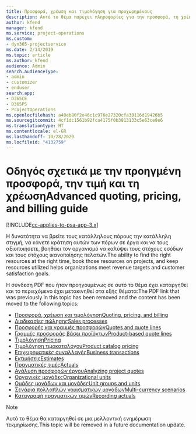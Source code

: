 ```yaml
---
title: Προσφορά, χρέωση και τιμολόγηση για προχωρημένους
description: Αυτό το θέμα παρέχει πληροφορίες για την προσφορά, τη χρέωση και την τιμολόγηση στο Project Service Automation.
author: kfend
manager: kfend
ms.service: project-operations
ms.custom:
- dyn365-projectservice
ms.date: 2/14/2019
ms.topic: article
ms.author: kfend
audience: Admin
search.audienceType:
- admin
- customizer
- enduser
search.app:
- D365CE
- D365PS
- ProjectOperations
ms.openlocfilehash: a40eb80f2e46c1c976e27320cfa30116d19426b5
ms.sourcegitcommit: 4cf1dc1561b92fca4175f0b3813133c5e63ce8e6
ms.translationtype: HT
ms.contentlocale: el-GR
ms.lasthandoff: 10/28/2020
ms.locfileid: "4132759"
---
```

# <a name="advanced-quoting-pricing-and-billing-guide"></a><span data-ttu-id="e22e6-103">Οδηγός σχετικά με την προηγμένη προσφορά, την τιμή και τη χρέωση</span><span class="sxs-lookup"><span data-stu-id="e22e6-103">Advanced quoting, pricing, and billing guide</span></span>

[!INCLUDE[cc-applies-to-psa-app-3.x](../../includes/cc-applies-to-psa-app-3x.md)]

<span data-ttu-id="e22e6-104">Η δυνατότητα να βρείτε τους κατάλληλους πόρους την κατάλληλη στιγμή, να κάνετε κράτηση αυτών των πόρων σε έργα και να τους αξιοποιήσετε, βοηθάει τον οργανισμό να καλύψει τους στόχους εσόδων και τους στόχους ικανοποίησης πελατών.</span><span class="sxs-lookup"><span data-stu-id="e22e6-104">The ability to find the right resources at the right time, book those resources on projects, and keep resources utilized helps organizations meet revenue targets and customer satisfaction goals.</span></span> 

<span data-ttu-id="e22e6-105">Η σύνδεση PDF που ήταν προηγουμένως σε αυτό το θέμα έχει καταργηθεί και το περιεχόμενο έχει μετακινηθεί στα εξής θέματα:</span><span class="sxs-lookup"><span data-stu-id="e22e6-105">The PDF link that was previously in this topic has been removed and the content has been moved to the following topics:</span></span>

- [<span data-ttu-id="e22e6-106">Προσφορά, χρέωση και τιμολόγηση</span><span class="sxs-lookup"><span data-stu-id="e22e6-106">Quoting, pricing, and billing</span></span>](../quote-bill-price.md)
- [<span data-ttu-id="e22e6-107">Διαδικασίες πώλησης</span><span class="sxs-lookup"><span data-stu-id="e22e6-107">Sales processes</span></span>](../basic-sales-process.md)
- [<span data-ttu-id="e22e6-108">Προσφορές και γραμμές προσφορών</span><span class="sxs-lookup"><span data-stu-id="e22e6-108">Quotes and quote lines</span></span>](../basic-quote-lines.md)
- [<span data-ttu-id="e22e6-109">Γραμμές προσφοράς βάσει προϊόντων</span><span class="sxs-lookup"><span data-stu-id="e22e6-109">Product-based quote lines</span></span>](../product-based-quote-lines.md)
- [<span data-ttu-id="e22e6-110">Τιμολόγηση</span><span class="sxs-lookup"><span data-stu-id="e22e6-110">Pricing</span></span>](../basic-pricing.md)
- [<span data-ttu-id="e22e6-111">Τιμολόγηση τιμοκαταλόγου</span><span class="sxs-lookup"><span data-stu-id="e22e6-111">Product catalog pricing</span></span>](../product-catalog-pricing.md)
- [<span data-ttu-id="e22e6-112">Επιχειρηματικές συναλλαγές</span><span class="sxs-lookup"><span data-stu-id="e22e6-112">Business transactions</span></span>](../basic-business-transactions.md)
- [<span data-ttu-id="e22e6-113">Εκτιμήσεις</span><span class="sxs-lookup"><span data-stu-id="e22e6-113">Estimates</span></span>](../estimates.md)
- [<span data-ttu-id="e22e6-114">Πραγματικές τιμές</span><span class="sxs-lookup"><span data-stu-id="e22e6-114">Actuals</span></span>](../actuals.md)
- [<span data-ttu-id="e22e6-115">Ανάλυση προσφορών έργου</span><span class="sxs-lookup"><span data-stu-id="e22e6-115">Analyzing project quotes</span></span>](../basic-analyzing-quotes.md)
- [<span data-ttu-id="e22e6-116">Οργανικές μονάδες</span><span class="sxs-lookup"><span data-stu-id="e22e6-116">Organizational units</span></span>](../advanced-organizational.md)
- [<span data-ttu-id="e22e6-117">Ομάδες μονάδων και μονάδες</span><span class="sxs-lookup"><span data-stu-id="e22e6-117">Unit groups and units</span></span>](../advanced-units.md)
- [<span data-ttu-id="e22e6-118">Σενάρια πολλαπλών νομισματικών μονάδων</span><span class="sxs-lookup"><span data-stu-id="e22e6-118">Multi-currency scenarios</span></span>](../advanced-currency.md)
- [<span data-ttu-id="e22e6-119">Καταγραφή πραγματικών τιμών</span><span class="sxs-lookup"><span data-stu-id="e22e6-119">Recording actuals</span></span>](../advanced-actuals.md)

> [!NOTE]
> <span data-ttu-id="e22e6-120">Αυτό το θέμα θα καταργηθεί σε μια μελλοντική ενημέρωση τεκμηρίωσης.</span><span class="sxs-lookup"><span data-stu-id="e22e6-120">This topic will be removed in a future documentation update.</span></span> 
